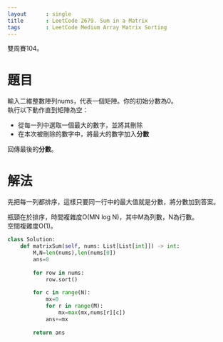 ```yaml
--- 
layout      : single
title       : LeetCode 2679. Sum in a Matrix
tags        : LeetCode Medium Array Matrix Sorting
---
```

雙周賽104。

# 題目
輸入二維整數陣列nums，代表一個矩陣。你的初始分數為0。  
執行以下動作直到矩陣為空：  
- 從每一列中選取一個最大的數字，並將其刪除  
- 在本次被刪除的數字中，將最大的數字加入**分數**  

回傳最後的**分數**。  

# 解法
先把每一列都排序，這樣只要同一行中的最大值就是分數，將分數加到答案。  

瓶頸在於排序，時間複雜度O(MN log N)，其中M為列數，N為行數。  
空間複雜度O(1)。  

```python
class Solution:
    def matrixSum(self, nums: List[List[int]]) -> int:
        M,N=len(nums),len(nums[0])
        ans=0
        
        for row in nums:
            row.sort()
            
        for c in range(N):
            mx=0
            for r in range(M):
                mx=max(mx,nums[r][c])
            ans+=mx
            
        return ans
```
